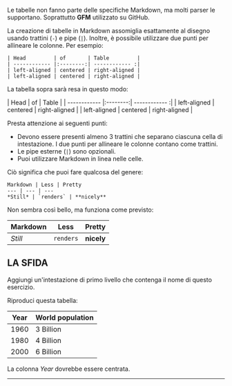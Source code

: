 Le tabelle non fanno parte delle specifiche Markdown, ma molti parser le supportano. Soprattutto **GFM** utilizzato su GitHub.

La creazione di tabelle in Markdown assomiglia esattamente al disegno usando trattini (`-`) e pipe (` | `). Inoltre, è possibile utilizzare due punti per allineare le colonne. Per esempio:

    | Head         | of       | Table         |
    | ------------ |:--------:| ------------ :|
    | left-aligned | centered | right-aligned |
    | left-aligned | centered | right-aligned |

La tabella sopra sarà resa in questo modo:

| Head         | of       | Table         |
| ------------ |:--------:| ------------ :|
| left-aligned | centered | right-aligned |
| left-aligned | centered | right-aligned |

Presta attenzione ai seguenti punti:

* Devono essere presenti almeno 3 trattini che separano ciascuna cella di intestazione. I due punti per allineare le colonne contano come trattini.
* Le pipe esterne (`|`) sono opzionali.
* Puoi utilizzare Markdown in linea nelle celle.

Ciò significa che puoi fare qualcosa del genere:

    Markdown | Less | Pretty
    --- | --- | ---
    *Still* | `renders` | **nicely**

Non sembra così bello, ma funziona come previsto:

Markdown | Less | Pretty
--- | --- | ---
*Still* | `renders` | **nicely**

## LA SFIDA

Aggiungi un'intestazione di primo livello che contenga il nome di questo esercizio.

Riproduci questa tabella:

| Year | World population |
| :--: | ---------------- |
| 1960 | 3 Billion        |
| 1980 | 4 Billion        |
| 2000 | 6 Billion        |

La colonna _Year_ dovrebbe essere centrata.

---
